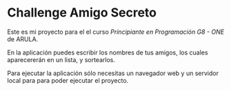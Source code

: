 # Challenge Amigo Secreto

Este es mi proyecto para el el curso *Principiante en Programación G8 - ONE* de ARULA.

En la aplicación puedes escribir los nombres de tus amigos, los cuales aparecererán en un lista, y sortearlos.

Para ejecutar la aplicación sólo necesitas un navegador web y un servidor local para para poder ejecutar el proyecto.
